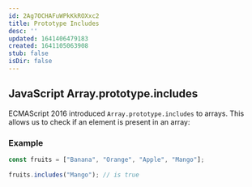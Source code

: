 ```yaml
---
id: 2Ag7OCHAFuWPkKkROXxc2
title: Prototype Includes
desc: ''
updated: 1641406479183
created: 1641105063908
stub: false
isDir: false
---
```


## JavaScript Array.prototype.includes

ECMAScript 2016 introduced `Array.prototype.includes` to arrays. This allows us to check if an element is present in an array:

### Example

```js
const fruits = ["Banana", "Orange", "Apple", "Mango"];  
  
fruits.includes("Mango"); // is true
```
